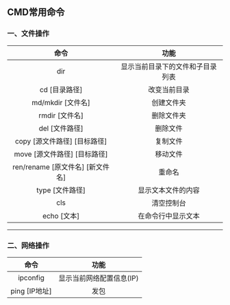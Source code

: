 ## CMD常用命令

### 一、文件操作

|               命令               |               功能               |
| :------------------------------: | :------------------------------: |
|               dir                | 显示当前目录下的文件和子目录列表 |
|          cd [目录路径]           |           改变当前目录           |
|        md/mkdir [文件名]         |            创建文件夹            |
|          rmdir [文件名]          |            删除文件夹            |
|          del [文件路径]          |             删除文件             |
|   copy [源文件路径] [目标路径]   |             复制文件             |
|   move [源文件路径] [目标路径]   |             移动文件             |
| ren/rename [原文件名] [新文件名] |              重命名              |
|         type [文件路径]          |        显示文本文件的内容        |
|               cls                |            清空控制台            |
|           echo [文本]            |        在命令行中显示文本        |



---



### 二、网络操作

|     命令      |           功能           |
| :-----------: | :----------------------: |
|   ipconfig    | 显示当前网络配置信息(IP) |
| ping [IP地址] |           发包           |

